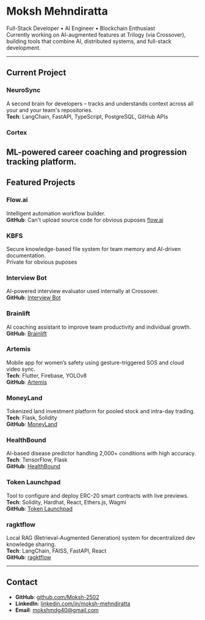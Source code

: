# Moksh Mehndiratta

Full-Stack Developer • AI Engineer • Blockchain Enthusiast  
Currently working on AI-augmented features at Trilogy (via Crossover), building tools that combine AI, distributed systems, and full-stack development.

---

## Current Project

### NeuroSync  
A second brain for developers – tracks and understands context across all your and your team's repositories.  
**Tech**: LangChain, FastAPI, TypeScript, PostgreSQL, GitHub APIs
### Cortex  
ML-powered career coaching and progression tracking platform.  
---

## Featured Projects

### Flow.ai  
Intelligent automation workflow builder.  
**GitHub**: Can't upload source code for obvious puposes [flow.ai](https://app.flow.ai/)

### KBFS  
Secure knowledge-based file system for team memory and AI-driven documentation.  
Private for obvious puposes

### Interview Bot  
AI-powered interview evaluator used internally at Crossover.  
**GitHub**: [Interview Bot](https://github.com/Moksh-2502/interviewer)



### Brainlift  
AI coaching assistant to improve team productivity and individual growth.  
**GitHub**: [Brainlift](https://github.com/Moksh-2502/Second-Brain)

### Artemis  
Mobile app for women’s safety using gesture-triggered SOS and cloud video sync.  
**Tech**: Flutter, Firebase, YOLOv8  
**GitHub**: [Artemis](https://github.com/Mayank4352/Security)

### MoneyLand  
Tokenized land investment platform for pooled stock and intra-day trading.  
**Tech**: Flask, Solidity  
**GitHub**: [MoneyLand](https://github.com/Moksh-2502/MoneyLand)

### HealthBound  
AI-based disease predictor handling 2,000+ conditions with high accuracy.  
**Tech**: TensorFlow, Flask  
**GitHub**: [HealthBound](https://github.com/Moksh-2502/Hackathon)

### Token Launchpad  
Tool to configure and deploy ERC-20 smart contracts with live previews.  
**Tech**: Solidity, Hardhat, React, Ethers.js, Wagmi  
**GitHub**: [Token Launchpad](https://github.com/Moksh-2502/token-launchpad)

### ragktflow  
Local RAG (Retrieval-Augmented Generation) system for decentralized dev knowledge sharing.  
**Tech**: LangChain, FAISS, FastAPI, React  
**GitHub**: [ragktflow](https://github.com/Moksh-2502/ragktflow)

---

## Contact

- **GitHub**: [github.com/Moksh-2502](https://github.com/Moksh-2502)  
- **LinkedIn**: [linkedin.com/in/moksh-mehndiratta](https://www.linkedin.com/in/moksh-mehndiratta-a70989297/)  
- **Email**: mokshmdg40@gmail.com  
